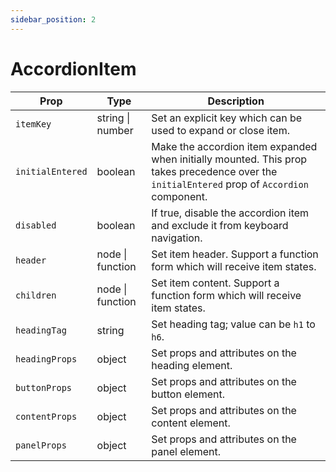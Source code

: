 ```yaml
---
sidebar_position: 2
---
```


# AccordionItem

| Prop | Type | Description |
| --- | --- | --- |
| `itemKey` | string \| number | Set an explicit key which can be used to expand or close item. |
| `initialEntered` | boolean | Make the accordion item expanded when initially mounted. This prop takes precedence over the `initialEntered` prop of `Accordion` component. |
| `disabled` | boolean | If true, disable the accordion item and exclude it from keyboard navigation. |
| `header` | node \| function | Set item header. Support a function form which will receive item states. |
| `children` | node \| function | Set item content. Support a function form which will receive item states. |
| `headingTag` | string | Set heading tag; value can be `h1` to `h6`. |
| `headingProps` | object | Set props and attributes on the heading element. |
| `buttonProps` | object | Set props and attributes on the button element. |
| `contentProps` | object | Set props and attributes on the content element. |
| `panelProps` | object | Set props and attributes on the panel element. |
